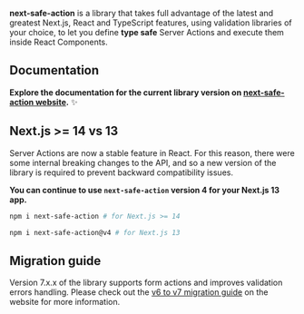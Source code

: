 **next-safe-action** is a library that takes full advantage of the latest and greatest Next.js, React and TypeScript features, using validation libraries of your choice, to let you define **type safe** Server Actions and execute them inside React Components.

## Documentation

**Explore the documentation for the current library version on [next-safe-action website](https://next-safe-action.dev).** ✨

## Next.js >= 14 vs 13

Server Actions are now a stable feature in React. For this reason, there were some internal breaking changes to the API, and so a new version of the library is required to prevent backward compatibility issues.

**You can continue to use `next-safe-action` version 4 for your Next.js 13 app.**

```bash
npm i next-safe-action # for Next.js >= 14
```

```bash
npm i next-safe-action@v4 # for Next.js 13
```

## Migration guide

Version 7.x.x of the library supports form actions and improves validation errors handling. Please check out the [v6 to v7 migration guide](https://next-safe-action.dev/docs/migrations/v6-to-v7) on the website for more information.
